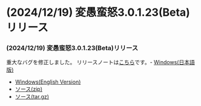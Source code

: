 # (2024/12/19) 変愚蛮怒3.0.1.23(Beta)リリース

### (2024/12/19) 変愚蛮怒3.0.1.23(Beta)リリース
重大なバグを修正しました。
リリースノートは[こちら](https://github.com/hengband/hengband/releases/tag/3.0.1.23-Beta)です。- [Windows(日本語版)](https://github.com/hengband/hengband/releases/download/3.0.1.23-Beta/Hengband-3.0.1.23-Beta-jp.zip)
- [Windows(English Version)](https://github.com/hengband/hengband/releases/download/3.0.1.23-Beta/Hengband-3.0.1.23-Beta-en.zip)
- [ソース(zip)](https://github.com/hengband/hengband/archive/refs/tags/3.0.1.23-Beta.zip)
- [ソース(tar.gz)](https://github.com/hengband/hengband/archive/refs/tags/3.0.1.23-Beta.tar.gz)

